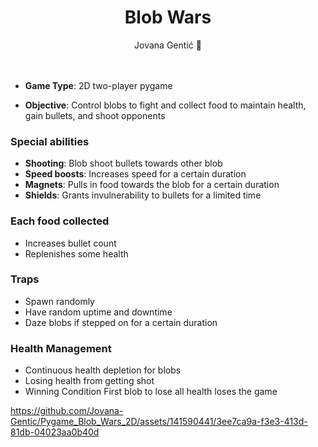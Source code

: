 <div align="center"> <h1> Blob Wars </h1> </div>
<div align="center"><a>Jovana&nbsp;Gentić 🦆</a></div>
<br>
<br>

* **Game Type**: 2D two-player pygame

* **Objective**: Control blobs to fight and collect food to maintain health, gain bullets, and shoot opponents
### Special abilities
  * **Shooting**: Blob shoot bullets towards other blob
  * **Speed boosts**: Increases speed for a certain duration
  * **Magnets**: Pulls in food towards the blob for a certain duration
  * **Shields**: Grants invulnerability to bullets for a limited time

### Each food collected
  * Increases bullet count
  * Replenishes some health

### Traps
  * Spawn randomly
  * Have random uptime and downtime
  * Daze blobs if stepped on for a certain duration

### Health Management
  * Continuous health depletion for blobs
  * Losing health from getting shot
  * Winning Condition First blob to lose all health loses the game


https://github.com/Jovana-Gentic/Pygame_Blob_Wars_2D/assets/141590441/3ee7ca9a-f3e3-413d-81db-04023aa0b40d

